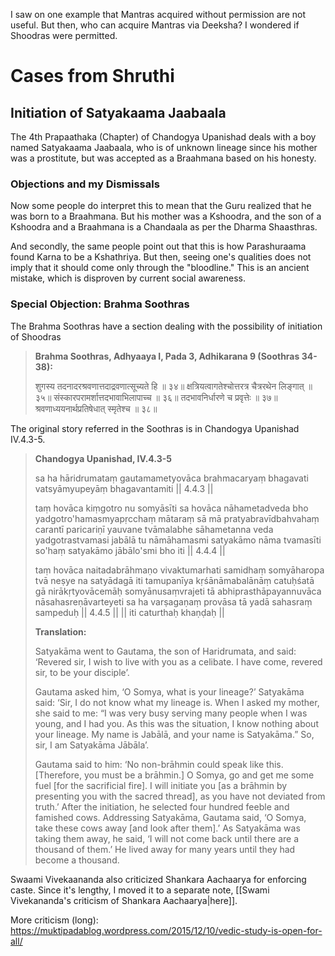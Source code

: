 I saw on one example that Mantras acquired without permission are not useful. But then, who can acquire Mantras via Deeksha? I wondered if Shoodras were permitted.
# Cases from Shruthi
## Initiation of Satyakaama Jaabaala
The 4th Prapaathaka (Chapter) of Chandogya Upanishad deals with a boy named Satyakaama Jaabaala, who is of unknown lineage since his mother was a prostitute, but was accepted as a Braahmana based on his honesty.
### Objections and my Dismissals
Now some people do interpret this to mean that the Guru realized that he was born to a Braahmana. But his mother was a Kshoodra, and the son of a Kshoodra and a Braahmana is a Chandaala as per the Dharma Shaasthras.

And secondly, the same people point out that this is how Parashuraama found Karna to be a Kshathriya. But then, seeing one's qualities does not imply that it should come only through the "bloodline." This is an ancient mistake, which is disproven by current social awareness.
### Special Objection: Brahma Soothras
The Brahma Soothras have a section dealing with the possibility of initiation of Shoodras

> **Brahma Soothras, Adhyaaya I, Pada 3, Adhikarana 9 (Soothras 34-38):**
> 
> शुगस्य तदनादरश्रवणात्तदाद्रवणात्सूच्यते हि ॥ ३४॥
> क्षत्रियत्वागतेश्चोत्तरत्र चैत्ररथेन लिङ्गात् ॥ ३५॥
> संस्कारपरामर्शात्तदभावाभिलापाच्च ॥ ३६॥
> तदभावनिर्धारणे च प्रवृत्तेः ॥ ३७॥
> श्रवणाध्ययनार्थप्रतिषेधात् स्मृतेश्च ॥ ३८॥

The original story referred in the Soothras is in Chandogya Upanishad IV.4.3-5.

> **Chandogya Upanishad, IV.4.3-5**
> 
> sa ha hāridrumataṃ gautamametyovāca brahmacaryaṃ bhagavati vatsyāmyupeyāṃ bhagavantamiti || 4.4.3 ||
> 
> taṃ hovāca kiṃgotro nu somyāsīti sa hovāca nāhametadveda bho yadgotro'hamasmyapṛcchaṃ mātaraṃ sā mā pratyabravīdbahvahaṃ carantī paricariṇī yauvane tvāmalabhe sāhametanna veda yadgotrastvamasi jabālā tu nāmāhamasmi satyakāmo nāma tvamasīti so'haṃ satyakāmo jābālo'smi bho iti || 4.4.4 ||
> 
> taṃ hovāca naitadabrāhmaṇo vivaktumarhati samidhaṃ somyāharopa tvā neṣye na satyādagā iti tamupanīya kṛśānāmabalānāṃ catuḥśatā gā nirākṛtyovācemāḥ somyānusaṃvrajeti tā abhiprasthāpayannuvāca nāsahasreṇāvarteyeti sa ha varṣagaṇaṃ provāsa tā yadā sahasraṃ sampeduḥ || 4.4.5 || || iti caturthaḥ khaṇḍaḥ ||
> 
> **Translation:**
> 
> Satyakāma went to Gautama, the son of Haridrumata, and said: ‘Revered sir, I wish to live with you as a celibate. I have come, revered sir, to be your disciple’.
> 
> Gautama asked him, ‘O Somya, what is your lineage?’ Satyakāma said: ‘Sir, I do not know what my lineage is. When I asked my mother, she said to me: “I was very busy serving many people when I was young, and I had you. As this was the situation, I know nothing about your lineage. My name is Jabālā, and your name is Satyakāma.” So, sir, I am Satyakāma Jābāla’.
> 
> Gautama said to him: ‘No non-brāhmin could speak like this. [Therefore, you must be a brāhmin.] O Somya, go and get me some fuel [for the sacrificial fire]. I will initiate you [as a brāhmin by presenting you with the sacred thread], as you have not deviated from truth.’ After the initiation, he selected four hundred feeble and famished cows. Addressing Satyakāma, Gautama said, ‘O Somya, take these cows away [and look after them].’ As Satyakāma was taking them away, he said, ‘I will not come back until there are a thousand of them.’ He lived away for many years until they had become a thousand.

Swaami Vivekaananda also criticized Shankara Aachaarya for enforcing caste. Since it's lengthy, I moved it to a separate note, [[Swami Vivekananda's criticism of Shankara Aachaarya|here]].

More criticism (long): https://muktipadablog.wordpress.com/2015/12/10/vedic-study-is-open-for-all/